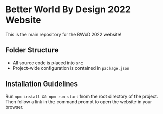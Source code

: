 # Better World By Design 2022 Website

This is the main repository for the BWxD 2022 website!

## Folder Structure

- All source code is placed into `src`
- Project-wide configuration is contained in `package.json`

## Installation Guidelines

Run `npm install && npm run start` from the root directory of the project. Then follow a link in the command prompt to open the website in your browser.
